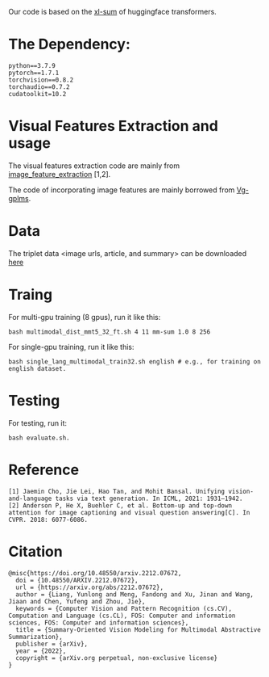 Our code is based on the [xl-sum](https://github.com/csebuetnlp/xl-sum) of huggingface transformers.

# The Dependency:
```
python==3.7.9
pytorch==1.7.1 
torchvision==0.8.2 
torchaudio==0.7.2 
cudatoolkit=10.2
```

# Visual Features Extraction and usage
The visual features extraction code are mainly from [image_feature_extraction](https://github.com/j-min/VL-T5/tree/main/feature_extraction) [1,2]. 

The code of incorporating image features are mainly borrowed from [Vg-gplms](https://github.com/hltchkust/vg-gplms).

# Data

The triplet data <image urls, article, and summary> can be downloaded [here](https://drive.google.com/file/d/1GWAYlQcR7QKGQOGjmS_9xwy5K1KZXfgM/view?usp=share_link)

# Traing
For multi-gpu training (8 gpus), run it like this: 
```
bash multimodal_dist_mmt5_32_ft.sh 4 11 mm-sum 1.0 8 256  
```
For single-gpu training, run it like this: 
```
bash single_lang_multimodal_train32.sh english # e.g., for training on english dataset.
```

# Testing
For testing, run it: 
```
bash evaluate.sh.
```

# Reference
```
[1] Jaemin Cho, Jie Lei, Hao Tan, and Mohit Bansal. Unifying vision-and-language tasks via text generation. In ICML, 2021: 1931–1942.
[2] Anderson P, He X, Buehler C, et al. Bottom-up and top-down attention for image captioning and visual question answering[C]. In CVPR. 2018: 6077-6086.
```

# Citation
```
@misc{https://doi.org/10.48550/arxiv.2212.07672,
  doi = {10.48550/ARXIV.2212.07672},
  url = {https://arxiv.org/abs/2212.07672},
  author = {Liang, Yunlong and Meng, Fandong and Xu, Jinan and Wang, Jiaan and Chen, Yufeng and Zhou, Jie},
  keywords = {Computer Vision and Pattern Recognition (cs.CV), Computation and Language (cs.CL), FOS: Computer and information sciences, FOS: Computer and information sciences},
  title = {Summary-Oriented Vision Modeling for Multimodal Abstractive Summarization},
  publisher = {arXiv},
  year = {2022},
  copyright = {arXiv.org perpetual, non-exclusive license}
}
```
